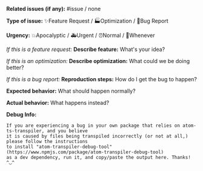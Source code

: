 **Related issues (if any):** #issue / none

**Type of issue:** ✨Feature Request / 🏭Optimization / 🐛Bug Report

**Urgency:** 💥Apocalyptic / 🚑Urgent / ⏰Normal / 📆Whenever

*If this is a feature request:*
**Describe feature:** What's your idea?

*If this is an optimization:*
**Describe optimization:** What could we be doing better?

*If this is a bug report:*
**Reproduction steps:** How do I get the bug to happen?

**Expected behavior:** What should happen normally?

**Actual behavior:** What happens instead?

**Debug Info:**

```text
If you are experiencing a bug in your own package that relies on atom-ts-transpiler, and you believe
it is caused by files being transpiled incorrectly (or not at all,) please follow the instructions
to install "atom-transpiler-debug-tool" (https://www.npmjs.com/package/atom-transpiler-debug-tool)
as a dev dependency, run it, and copy/paste the output here. Thanks! ^◡^
```
